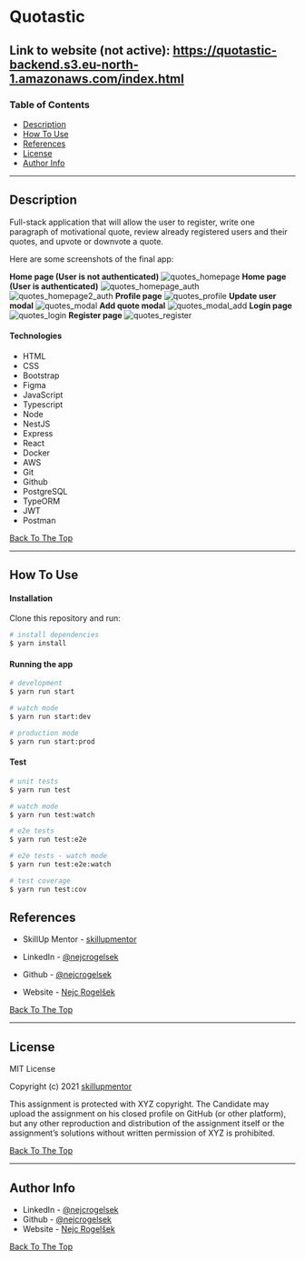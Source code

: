 # Quotastic

Link to website (not active): https://quotastic-backend.s3.eu-north-1.amazonaws.com/index.html
---

### Table of Contents

- [Description](#description)
- [How To Use](#how-to-use)
- [References](#references)
- [License](#license)
- [Author Info](#author-info)

---

## Description

Full-stack application that will allow the user to register, write one paragraph of motivational quote, review already registered users and their quotes, and upvote or downvote a quote.

Here are some screenshots of the final app:

**Home page (User is not authenticated)**
![quotes_homepage](./src/assets/images/quotes_homepage.png)
**Home page (User is authenticated)**
![quotes_homepage_auth](./src/assets/images/quotes_homepage_auth.png)
![quotes_homepage2_auth](./src/assets/images/quotes_homepage2_auth.png)
**Profile page**
![quotes_profile](./src/assets/images/quotes_profile.png)
**Update user modal**
![quotes_modal](./src/assets/images/quotes_modal.png)
**Add quote modal**
![quotes_modal_add](./src/assets/images/quotes_modal_add.png)
**Login page**
![quotes_login](./src/assets/images/quotes_homepage_login.png)
**Register page**
![quotes_register](./src/assets/images/quotes_homepage_register.png)

#### Technologies

- HTML
- CSS
- Bootstrap
- Figma
- JavaScript
- Typescript
- Node
- NestJS
- Express
- React
- Docker
- AWS
- Git
- Github
- PostgreSQL
- TypeORM
- JWT
- Postman

[Back To The Top](#Quotastic)

---

## How To Use

#### Installation

Clone this repository and run:

```bash
# install dependencies
$ yarn install
```

#### Running the app

```bash
# development
$ yarn run start
```

```bash
# watch mode
$ yarn run start:dev
```

```bash
# production mode
$ yarn run start:prod
```

#### Test

```bash
# unit tests
$ yarn run test
```
```bash
# watch mode
$ yarn run test:watch
```
```bash
# e2e tests
$ yarn run test:e2e
```
```bash
# e2e tests - watch mode
$ yarn run test:e2e:watch
```
```bash
# test coverage
$ yarn run test:cov
```

## References

- SkillUp Mentor - [skillupmentor](https://skillupmentor.com/)

- LinkedIn - [@nejcrogelsek](https://www.linkedin.com/in/nejcrogelsek/)
- Github - [@nejcrogelsek](https://github.com/nejcrogelsek)
- Website - [Nejc Rogelšek](https://nejcrogelsek.si)

[Back To The Top](#Quotastic)

---

## License

MIT License

Copyright (c) 2021 [skillupmentor](https://skillupmentor.com/)

This assignment is protected with XYZ copyright. The Candidate may
upload the assignment on his closed profile on GitHub (or other
platform), but any other reproduction and distribution of the
assignment itself or the assignment’s solutions without written
permission of XYZ is prohibited.

[Back To The Top](#Quotastic)

---

## Author Info

- LinkedIn - [@nejcrogelsek](https://www.linkedin.com/in/nejcrogelsek/)
- Github - [@nejcrogelsek](https://github.com/nejcrogelsek)
- Website - [Nejc Rogelšek](https://nejcrogelsek.si)

[Back To The Top](#Quotastic)
